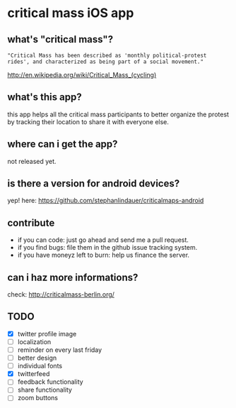 # critical mass iOS app

## what's "critical mass"?

``` 
"Critical Mass has been described as 'monthly political-protest rides', and characterized as being part of a social movement."
```
http://en.wikipedia.org/wiki/Critical_Mass_(cycling)

## what's this app?

this app helps all the critical mass participants to better organize the protest by tracking their location to share it with everyone else.

## where can i get the app?

not released yet.

## is there a version for android devices?
                                                          
yep! here: https://github.com/stephanlindauer/criticalmaps-android

## contribute

* if you can code: just go ahead and send me a pull request.
* if you find bugs: file them in the github issue tracking system.
* if you have moneyz left to burn: help us finance the server.

## can i haz more informations?

check: http://criticalmass-berlin.org/

## TODO

- [x] twitter profile image
- [ ] localization
- [ ] reminder on every last friday
- [ ] better design
- [ ] individual fonts
- [x] twitterfeed
- [ ] feedback functionality
- [ ] share functionality
- [ ] zoom buttons
